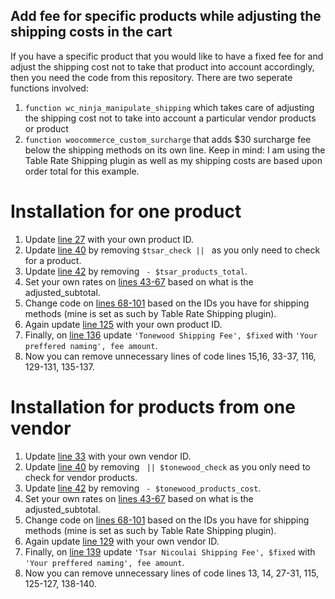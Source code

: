 ## Add fee for specific products while adjusting the shipping costs in the cart 
If you have a specific product that you would like to have a fixed fee for and adjust the shipping cost not to take that product into account accordingly, then you need the code from this repository. There are two seperate functions involved: 
1. `function wc_ninja_manipulate_shipping` which takes care of adjusting the shipping cost not to take into account a particular vendor products or product
2. `function woocommerce_custom_surcharge` that adds $30 surcharge fee below the shipping methods on its own line.
Keep in mind: I am using the Table Rate Shipping plugin as well as my shipping costs are based upon order total for this example.

# Installation for one product
1. Update [line 27](functions.php#L27) with your own product ID.
2. Update [line 40](functions.php#L40) by removing `$tsar_check || ` as you only need to check for a product.
3. Update [line 42](functions.php#L42) by removing ` - $tsar_products_total`.
4. Set your own rates on [lines 43-67](functions.php#L43-L67) based on what is the adjusted_subtotal.
5. Change code on [lines 68-101](functions.php#L68-L101) based on the IDs you have for shipping methods (mine is set as such by Table Rate Shipping plugin).
6. Again update [line 125](functions.php#L125) with your own product ID.
7. Finally, on [line 136](functions.php#L136) update `'Tonewood Shipping Fee', $fixed` with `'Your preffered naming', fee amount`.
6. Now you can remove unnecessary lines of code lines 15,16, 33-37, 116, 129-131, 135-137.


# Installation for products from one vendor
1. Update [line 33](functions.php#L33) with your own vendor ID.
2. Update [line 40](functions.php#L40) by removing ` || $tonewood_check` as you only need to check for vendor products.
3. Update [line 42](functions.php#L42) by removing ` - $tonewood_products_cost`.
4. Set your own rates on [lines 43-67](functions.php#L43-L67) based on what is the adjusted_subtotal.
5. Change code on [lines 68-101](functions.php#L68-L101) based on the IDs you have for shipping methods (mine is set as such by Table Rate Shipping plugin).
6. Again update [line 129](functions.php#L129) with your own vendor ID.
7. Finally, on [line 139](functions.php#L139) update `'Tsar Nicoulai Shipping Fee', $fixed` with `'Your preffered naming', fee amount`.
8. Now you can remove unnecessary lines of code lines 13, 14, 27-31, 115, 125-127, 138-140.
